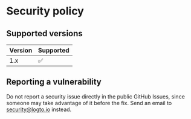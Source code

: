 # Security policy

## Supported versions

| Version | Supported          |
| ------- | ------------------ |
| 1.x     | :white_check_mark: |

## Reporting a vulnerability

Do not report a security issue directly in the public GitHub Issues, since someone may take advantage of it before the fix. Send an email to security@logto.io instead.
